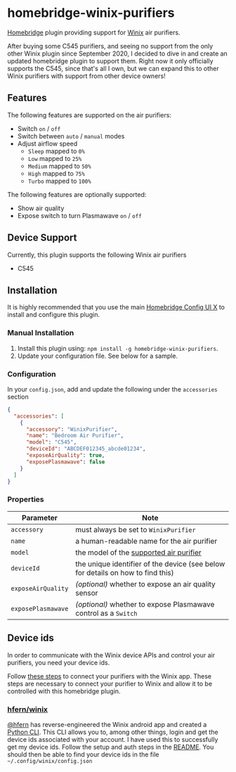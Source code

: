 # homebridge-winix-purifiers

[Homebridge](https://homebridge.io) plugin providing support for [Winix](https://www.winixamerica.com) air purifiers.

After buying some C545 purifiers, and seeing no support from the only other Winix plugin since September 2020, I decided
to dive in and create an updated homebridge plugin to support them. Right now it only officially supports the C545,
since that's all I own, but we can expand this to other Winix purifiers with support from other device owners!

## Features

The following features are supported on the air purifiers:

* Switch `on` / `off`
* Switch between `auto` / `manual` modes
* Adjust airflow speed
    * `Sleep` mapped to `0%`
    * `Low` mapped to `25%`
    * `Medium` mapped to `50%`
    * `High` mapped to `75%`
    * `Turbo` mapped to `100%`

The following features are optionally supported:

* Show air quality
* Expose switch to turn Plasmawave `on` / `off`

## Device Support

Currently, this plugin supports the following Winix air purifiers

* C545

## Installation

It is highly recommended that you use the
main [Homebridge Config UI X](https://www.npmjs.com/package/homebridge-config-ui-x) to install and configure this
plugin.

### Manual Installation

1. Install this plugin using: `npm install -g homebridge-winix-purifiers`.
2. Update your configuration file. See below for a sample.

### Configuration

In your `config.json`, add and update the following under the `accessories` section

```json
{
  "accessories": [
    {
      "accessory": "WinixPurifier",
      "name": "Bedroom Air Purifier",
      "model": "C545",
      "deviceId": "ABCDEF012345_abcde01234",
      "exposeAirQuality": true,
      "exposePlasmawave": false
    }
  ]
}
```

### Properties

| Parameter          | Note                                                                            |
|--------------------|---------------------------------------------------------------------------------|
| `accessory`        | must always be set to `WinixPurifier`                                           |
| `name`             | a human-readable name for the air purifier                                      |
| `model`            | the model of the [supported air purifier](#Device-Support)                      |
| `deviceId`         | the unique identifier of the device (see below for details on how to find this) |
| `exposeAirQuality` | _(optional)_ whether to expose an air quality sensor                            |
| `exposePlasmawave` | _(optional)_ whether to expose Plasmawave control as a `Switch`                 |

## Device ids

In order to communicate with the Winix device APIs and control your air purifiers, you need your device ids.

Follow [these steps](https://www.winixamerica.com/2021/11/04/winix-smart-app/) to connect your purifiers with the Winix
app. These steps are necessary to connect your purifier to Winix and allow it to be controlled with this homebridge
plugin.

### [hfern/winix](https://github.com/hfern/winix)

[@hfern](https://github.com/hfern) has reverse-engineered the Winix android app and created
a [Python CLI](https://github.com/hfern/winix). This CLI allows you to, among other things, login and get the device
ids associated with your account. I have used this to successfully get my device ids. Follow the setup and auth steps
in the [README](https://github.com/hfern/winix/blob/master/README.md). You should then be able to find your device ids
in the file `~/.config/winix/config.json`
